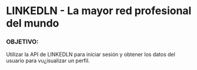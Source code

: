 # LINKEDLN - La mayor red profesional del mundo

### OBJETIVO:
Utilizar la API de LINKEDLN para iniciar sesión y obtener los datos del usuario para vu¿isualizar un perfil.


